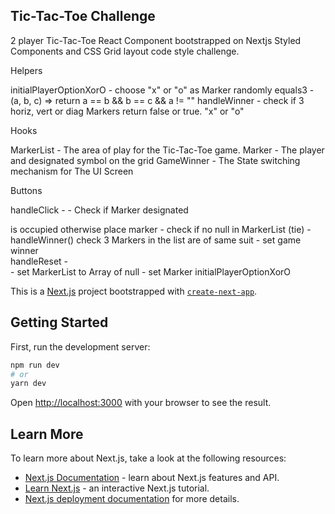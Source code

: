 ## Tic-Tac-Toe Challenge

2 player Tic-Tac-Toe React Component bootstrapped on Nextjs Styled Components and CSS Grid layout code style challenge.

Helpers

initialPlayerOptionXorO - choose "x" or "o" as Marker randomly
equals3 - (a, b, c) => return a == b && b == c && a != ""
handleWinner - check if 3 horiz, vert or diag Markers return false or true. "x" or "o"

Hooks 

MarkerList - The area of play for the Tic-Tac-Toe game.
Marker - The player and designated symbol on the grid
GameWinner - The State switching mechanism for The UI Screen

Buttons

handleClick - 
	- Check if Marker designated <div /> is occupied otherwise place marker
	- check if no null in MarkerList (tie)
	- handleWinner() check 3 Markers in the list are of same suit
	- set game winner					 
handleReset -  
	- set MarkerList to Array of null
	- set Marker initialPlayerOptionXorO

This is a [Next.js](https://nextjs.org/) project bootstrapped with [`create-next-app`](https://github.com/vercel/next.js/tree/canary/packages/create-next-app).

## Getting Started

First, run the development server:

```bash
npm run dev
# or
yarn dev
```

Open [http://localhost:3000](http://localhost:3000) with your browser to see the result.

## Learn More

To learn more about Next.js, take a look at the following resources:

- [Next.js Documentation](https://nextjs.org/docs) - learn about Next.js features and API.
- [Learn Next.js](https://nextjs.org/learn) - an interactive Next.js tutorial.
- [Next.js deployment documentation](https://nextjs.org/docs/deployment) for more details.
